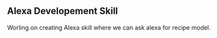 
## Alexa Developement Skill
Worling on creating Alexa skill where we can ask alexa for recipe model. 
